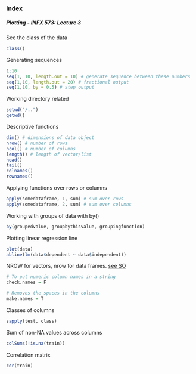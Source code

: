 ### Index

##### Plotting - INFX 573: Lecture 3


See the class of the data
```r
class()
```

Generating sequences
```r
1:10
seq(1, 10, length.out = 10) # generate sequence between these numbers
seq(1,10, length.out = 20) # fractional output
seq(1,10, by = 0.5) # step output
```


Working directory related

```r
setwd("/..")
getwd()
```

Descriptive functions
```r
dim() # dimensions of data object
nrow() # number of rows
ncol() # number of columns
length() # length of vector/list
head()
tail()
colnames()
rownames()
```

Applying functions over rows or columns
```r
apply(somedataframe, 1, sum) # sum over rows
apply(somedataframe, 2, sum) # sum over columns
```

Working with groups of data with by()
```r
by(groupedvalue, groupbythisvalue, groupingfunction)
```


Plotting linear regression line

```r
plot(data)
abline(lm(data$dependent ~ data$independent))
```
NROW for vectors, nrow for data frames.
[see SO](http://stackoverflow.com/questions/27674937/why-do-ncol-and-nrow-only-yield-null-when-i-do-have-data#27674980)


```r
# To put numeric column names in a string
check.names = F

# Removes the spaces in the columns
make.names = T
```

Classes of columns
```r
sapply(test, class)
```

Sum of non-NA values across columns
```r
colSums(!is.na(train))
```

Correlation matrix
```r
cor(train)
```
